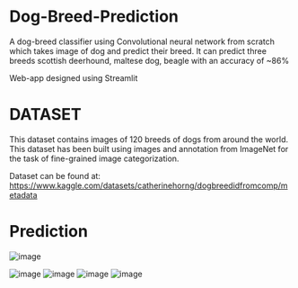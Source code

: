 # Dog-Breed-Prediction
A dog-breed classifier using Convolutional neural network from scratch which takes image of dog and predict their breed. It can predict three breeds scottish deerhound,
maltese dog, beagle with an accuracy of ~86%

Web-app designed using Streamlit


# DATASET
This dataset contains images of 120 breeds of dogs from around the world. This dataset has been built using images and annotation from ImageNet for the task of fine-grained image categorization.

Dataset can be found at:
https://www.kaggle.com/datasets/catherinehorng/dogbreedidfromcomp/metadata


# Prediction
![image](https://user-images.githubusercontent.com/54071169/179421552-29d80f66-34d4-4da7-8e75-544bea851910.png)

![image](https://user-images.githubusercontent.com/54071169/179462559-e4b4f058-f0ef-4b4e-be93-d1af0f22f430.png)
![image](https://user-images.githubusercontent.com/54071169/179462797-e419e417-1be5-4788-ae96-aa7204335c64.png)
![image](https://user-images.githubusercontent.com/54071169/179463015-a3c2ff84-26ad-4661-8ba8-7d99f81f0393.png)
![image](https://user-images.githubusercontent.com/54071169/179463131-82022072-cb19-4845-afd1-0003e7dac46d.png)





